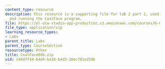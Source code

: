 ```yaml
---
content_type: resource
description: This resource is a supporting file for lab 2 part 2, used for installing
  and running the CoalFace program.
file: https://ol-ocw-studio-app-production.s3.amazonaws.com/courses/6-877j-computational-evolutionary-biology-fall-2005/c44d7f44b4d4ba18b4d310ecf01e259b_CoalFace03b.zip
file_type: application/zip
learning_resource_types:
- Labs
parent_title: Labs
parent_type: CourseSection
resourcetype: Other
title: CoalFace03b.zip
uid: c44d7f44-b4d4-ba18-b4d3-10ecf01e259b
---
```

